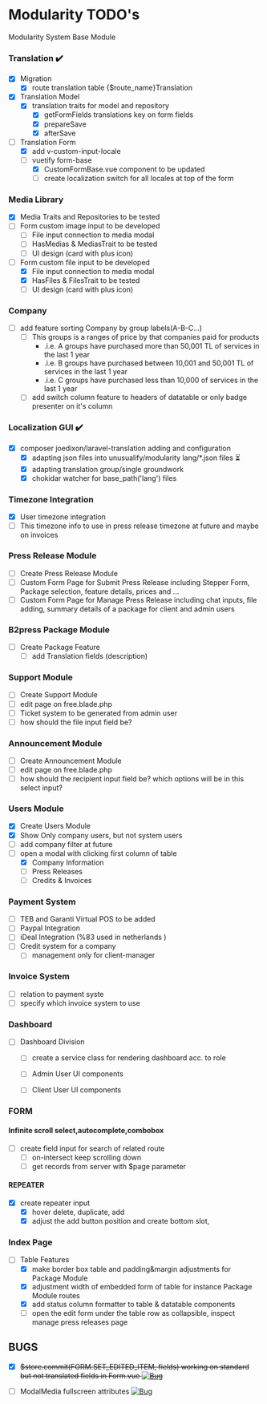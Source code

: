 # Modularity TODO's

Modularity System Base Module

<!-- [![Upgrade](https://img.shields.io/badge/description-upgrade-green.svg)](https://GitHub.com/Naereen/StrapDown.js/graphs/commit-activity)
[![Bug](https://img.shields.io/badge/bug-red.svg)](https://GitHub.com/Naereen/StrapDown.js/graphs/commit-activity)
[![GitHub issues](https://badgen.net/github/issues/Naereen/Strapdown.js/)](https://GitHub.com/Naereen/StrapDown.js/issues/) -->

### Translation ✔️️

- [x] Migration
    - [x] route translation table {$route_name}Translation
- [x] Translation Model
  - [x] translation traits for model and repository
      - [x] getFormFields
        translations key on form fields
      - [x] prepareSave
      - [x] afterSave
- [ ] Translation Form
  - [x] add v-custom-input-locale
  - [ ] vuetify form-base 
    - [x] CustomFormBase.vue component to be updated
    - [ ] create localization switch for all locales at top of the form

### Media Library

- [x] Media Traits and Repositories to be tested
- [ ] Form custom image input to be developed
    - [ ] File input connection to media modal
    - [ ] HasMedias & MediasTrait to be tested
    - [ ] UI design (card with plus icon)
- [ ] Form custom file input to be developed
    - [x] File input connection to media modal
    - [x] HasFiles & FilesTrait to be tested
    - [ ] UI design (card with plus icon)

### Company

- [ ] add feature sorting Company by group labels(A-B-C...) 
    - [ ] This groups is a ranges of price by that companies paid for products
        - .i.e. A groups have purchased more than 50,001 TL of services in the last 1 year
        - .i.e. B groups have purchased between 10,001 and 50,001 TL of services in the last 1 year
        - .i.e. C groups have purchased less than 10,000 of services in the last 1 year
    - [ ] add switch column feature to headers of datatable  or only badge presenter on it's column

### Localization GUI ✔️️

- [x] composer joedixon/laravel-translation adding and configuration
    - [x] adapting json files into unusualify/modularity lang/*.json files ⏳
    - [x] adapting translation group/single groundwork
    - [x] chokidar watcher for base_path('lang') files

### Timezone Integration

- [x] User timezone integration
- [ ] This timezone info to use in press release timezone at future and maybe on invoices

### Press Release Module

- [ ] Create Press Release Module
- [ ] Custom Form Page for Submit Press Release including Stepper Form, Package selection, feature details, prices and ...
- [ ] Custom Form Page for Manage Press Release including chat inputs, file adding, summary details of a package for client and admin users

### B2press Package Module

- [ ] Create Package Feature 
    - [ ] add Translation fields (description)

### Support Module

- [ ] Create Support Module
- [ ] edit page on free.blade.php
- [ ] Ticket system to be generated from admin user
- [ ] how should the file input field be?

### Announcement Module

- [ ] Create Announcement Module
- [ ] edit page on free.blade.php
- [ ] how should the recipient input field be? which options will be in this select input?

### Users Module

- [x] Create Users Module
- [x] Show Only company users, but not system users
- [ ] add company filter at future
- [ ] open a modal with clicking first column of table
    - [x] Company Information
    - [ ] Press Releases
    - [ ] Credits & Invoices

### Payment System

- [ ] TEB and Garanti Virtual POS to be added
- [ ] Paypal Integration
- [ ] iDeal Integration (%83 used in netherlands )
- [ ] Credit system for a company
    - [ ] management only for client-manager

### Invoice System

- [ ] relation to payment syste
- [ ] specify which invoice system to use

### Dashboard

- [ ] Dashboard Division
    - [ ] create a service class for rendering dashboard acc. to role
    - [ ] Admin User UI components
    - [ ] Client User UI components


### FORM 

#### Infinite scroll select,autocomplete,combobox
- [ ] create field input for search of related route
    - [ ] on-intersect keep scrolling down
    - [ ] get records from server with $page parameter
#### REPEATER
- [x] create repeater input
    - [x] hover delete, duplicate, add
    - [x] adjust the add button position and create bottom slot, 

### Index Page

- [ ] Table Features
    - [x] make border box table and padding&margin adjustments for Package Module
    - [x] adjustment width of embedded form of table for instance Package Module routes
    - [x] add status column formatter to table & datatable components
    - [ ] open the edit form under the table row as collapsible, inspect manage press releases page

## BUGS

- [x] ~~$store.commit(FORM.SET_EDITED_ITEM, fields) working on standard but not translated fields in Form.vue [![Bug](https://img.shields.io/badge/bug-red.svg)](https://github.com/unusualify/modularity/blob/main/vue/src/js/components/Form.vue#L419)~~

- [ ] ModalMedia fullscreen attributes [![Bug](https://img.shields.io/badge/bug-red.svg)](https://github.com/unusualify/modularity/blob/main/vue/src/js/components/modals/ModalMedia.vue)
